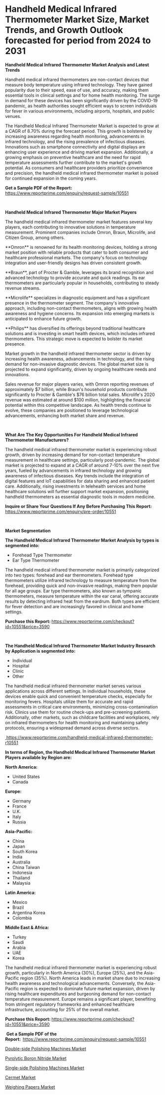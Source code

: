 <p><h1>Handheld Medical Infrared Thermometer Market Size, Market Trends, and Growth Outlook forecasted for period from 2024 to 2031</h1></p><p><strong>Handheld Medical Infrared Thermometer Market Analysis and Latest Trends</strong></p>
<p><p>Handheld medical infrared thermometers are non-contact devices that measure body temperature using infrared technology. They have gained popularity due to their speed, ease of use, and accuracy, making them essential tools in clinical settings and for home health monitoring. The surge in demand for these devices has been significantly driven by the COVID-19 pandemic, as health authorities sought efficient ways to screen individuals for fever in various environments, including airports, hospitals, and public venues.</p><p>The Handheld Medical Infrared Thermometer Market is expected to grow at a CAGR of 8.70% during the forecast period. This growth is bolstered by increasing awareness regarding health monitoring, advancements in infrared technology, and the rising prevalence of infectious diseases. Innovations such as smartphone connectivity and digital displays are enhancing user experience and driving market expansion. Additionally, a growing emphasis on preventive healthcare and the need for rapid temperature assessments further contribute to the market's growth potential. As consumers and healthcare providers prioritize convenience and precision, the handheld medical infrared thermometer market is poised for continued expansion in the coming years.</p></p>
<p><strong>Get a Sample PDF of the Report:&nbsp;</strong> <a href="https://www.reportprime.com/enquiry/request-sample/10551?utm_campaign=16&utm_medium=2&utm_source=Github&utm_content=ia&utm_term=28102024&utm_id=handheld-medical-infrared-thermometer">https://www.reportprime.com/enquiry/request-sample/10551</a></p>
<p>&nbsp;</p>
<p><strong>Handheld Medical Infrared Thermometer Major Market Players</strong></p>
<p><p>The handheld medical infrared thermometer market features several key players, each contributing to innovative solutions in temperature measurement. Prominent companies include Omron, Braun, Microlife, and Citizen Group, among others. </p><p>**Omron** is renowned for its health monitoring devices, holding a strong market position with reliable products that cater to both consumer and healthcare professional markets. The company's focus on technology integration and user-friendly designs has driven consistent growth. </p><p>**Braun**, part of Procter & Gamble, leverages its brand recognition and advanced technology to provide accurate and quick readings. Its ear thermometers are particularly popular in households, contributing to steady revenue streams.</p><p>**Microlife** specializes in diagnostic equipment and has a significant presence in the thermometer segment. The company's innovative approach, including non-contact thermometers, aligns with growing health awareness and hygiene concerns. Its expansion into emerging markets is anticipated to enhance future growth.</p><p>**Philips** has diversified its offerings beyond traditional healthcare solutions and is investing in smart health devices, which includes infrared thermometers. This strategic move is expected to bolster its market presence.</p><p>Market growth in the handheld infrared thermometer sector is driven by increasing health awareness, advancements in technology, and the rising demand for non-invasive diagnostic devices. The global market size is projected to expand significantly, driven by ongoing healthcare needs and innovations.</p><p>Sales revenue for major players varies, with Omron reporting revenues of approximately $7 billion, while Braun's household products contribute significantly to Procter & Gamble's $76 billion total sales. Microlife's 2020 revenue was estimated at around $100 million, highlighting the financial potential within this competitive landscape. As health trends continue to evolve, these companies are positioned to leverage technological advancements, enhancing both market share and revenue.</p></p>
<p>&nbsp;</p>
<p><strong>What Are The Key Opportunities For Handheld Medical Infrared Thermometer Manufacturers?</strong></p>
<p><p>The handheld medical infrared thermometer market is experiencing robust growth, driven by increasing demand for non-contact temperature measurement in healthcare settings, particularly post-pandemic. The global market is projected to expand at a CAGR of around 7-10% over the next five years, fueled by advancements in infrared technology and growing awareness of infectious diseases. Key trends include the integration of digital features and IoT capabilities for data sharing and enhanced patient care. Additionally, rising investments in telehealth services and home healthcare solutions will further support market expansion, positioning handheld thermometers as essential diagnostic tools in modern medicine.</p></p>
<p><strong>Inquire or Share Your Questions If Any Before Purchasing This Report:</strong> <a href="https://www.reportprime.com/enquiry/pre-order/10551?utm_campaign=16&utm_medium=2&utm_source=Github&utm_content=ia&utm_term=28102024&utm_id=handheld-medical-infrared-thermometer">https://www.reportprime.com/enquiry/pre-order/10551</a></p>
<p>&nbsp;</p>
<p><strong>Market Segmentation</strong></p>
<p><strong>The Handheld Medical Infrared Thermometer Market Analysis by types is segmented into:</strong></p>
<p><ul><li>Forehead Type Thermometer</li><li>Ear Type Thermometer</li></ul></p>
<p><p>The handheld medical infrared thermometer market is primarily categorized into two types: forehead and ear thermometers. Forehead type thermometers utilize infrared technology to measure temperature from the forehead, providing quick and non-invasive readings, making them popular for all age groups. Ear type thermometers, also known as tympanic thermometers, measure temperature within the ear canal, offering accurate results by detecting infrared heat from the eardrum. Both types are efficient for fever detection and are increasingly favored in clinical and home settings.</p></p>
<p><strong>Purchase this Report:&nbsp;</strong><a href="https://www.reportprime.com/checkout?id=10551&price=3590&utm_campaign=16&utm_medium=2&utm_source=Github&utm_content=ia&utm_term=28102024&utm_id=handheld-medical-infrared-thermometer">https://www.reportprime.com/checkout?id=10551&price=3590</a></p>
<p>&nbsp;</p>
<p><strong>The Handheld Medical Infrared Thermometer Market Industry Research by Application is segmented into:</strong></p>
<p><ul><li>Individual</li><li>Hospital</li><li>Clinic</li><li>Other</li></ul></p>
<p><p>The handheld medical infrared thermometer market serves various applications across different settings. In individual households, these devices enable quick and convenient temperature checks, especially for monitoring fevers. Hospitals utilize them for accurate and rapid assessments in critical care environments, minimizing cross-contamination risk. Clinics use them for routine check-ups and pre-screening patients. Additionally, other markets, such as childcare facilities and workplaces, rely on infrared thermometers for health monitoring and maintaining safety protocols, ensuring a widespread demand across diverse sectors.</p></p>
<p><a href="https://www.reportprime.com/handheld-medical-infrared-thermometer-r10551?utm_campaign=16&utm_medium=2&utm_source=Github&utm_content=ia&utm_term=28102024&utm_id=handheld-medical-infrared-thermometer">&nbsp;https://www.reportprime.com/handheld-medical-infrared-thermometer-r10551</a></p>
<p><strong>In terms of Region, the Handheld Medical Infrared Thermometer Market Players available by Region are:</strong></p>
<p>
    <p> <strong> North America: </strong>
        <ul>
            <li>United States</li>
            <li>Canada</li>
        </ul>
        </p> 
    <p> <strong> Europe: </strong>
        <ul>
            <li>Germany</li>
            <li>France</li>
            <li>U.K.</li>
            <li>Italy</li>
            <li>Russia</li>
        </ul>
        </p> 
    <p> <strong> Asia-Pacific: </strong>
        <ul>
            <li>China</li>
            <li>Japan</li>
            <li>South Korea</li>
            <li>India</li>
            <li>Australia</li>
            <li>China Taiwan</li>
            <li>Indonesia</li>
            <li>Thailand</li>
            <li>Malaysia</li>
        </ul>
        </p> 
    <p> <strong> Latin America: </strong>
        <ul>
            <li>Mexico</li>
            <li>Brazil</li>
            <li>Argentina Korea</li>
            <li>Colombia</li>
        </ul>
        </p> 
    <p> <strong> Middle East & Africa: </strong>
        <ul>
            <li>Turkey</li>
            <li>Saudi</li>
            <li>Arabia</li>
            <li>UAE</li>
            <li>Korea</li>
        </ul>
    </p>
    </p>
<p><p>The handheld medical infrared thermometer market is experiencing robust growth, particularly in North America (30%), Europe (25%), and the Asia-Pacific region (35%). North America leads in market share due to increasing health awareness and technological advancements. Conversely, the Asia-Pacific region is expected to dominate future market expansion, driven by rising healthcare expenditures and burgeoning demand for non-contact temperature measurement. Europe remains a significant player, benefiting from stringent regulatory frameworks and enhanced healthcare infrastructure, accounting for 25% of the overall market.</p></p>
<p><strong>Purchase this Report: </strong><a href="https://www.reportprime.com/checkout?id=10551&price=3590&utm_campaign=16&utm_medium=2&utm_source=Github&utm_content=ia&utm_term=28102024&utm_id=handheld-medical-infrared-thermometer">https://www.reportprime.com/checkout?id=10551&price=3590</a></p>
<p>&nbsp;<strong>Get a Sample PDF of the Report:&nbsp;&nbsp;</strong><a href="https://www.reportprime.com/enquiry/request-sample/10551?utm_campaign=16&utm_medium=2&utm_source=Github&utm_content=ia&utm_term=28102024&utm_id=handheld-medical-infrared-thermometer">https://www.reportprime.com/enquiry/request-sample/10551</a></p>
<p><strong></strong></p>
<p><p><a href="https://issuu.com/reportprime-2/docs/double-side-polishing-machines-mark_3caa89a18b5de6?utm_campaign=16&utm_medium=2&utm_source=Github&utm_content=ia&utm_term=28102024&utm_id=handheld-medical-infrared-thermometer">Double-side Polishing Machines Market</a></p><p><a href="https://www.linkedin.com/pulse/in-depth-pyrolytic-boron-nitride-market-review-size-share-3pfbf?utm_campaign=16&utm_medium=2&utm_source=Github&utm_content=ia&utm_term=28102024&utm_id=handheld-medical-infrared-thermometer">Pyrolytic Boron Nitride Market</a></p><p><a href="https://issuu.com/reportprime-2/docs/single-side-polishing-machines-mark_df38ce9ed73d46?utm_campaign=16&utm_medium=2&utm_source=Github&utm_content=ia&utm_term=28102024&utm_id=handheld-medical-infrared-thermometer">Single-side Polishing Machines Market</a></p><p><a href="https://www.linkedin.com/pulse/cermet-market-penetration-strategies-untapped-markets-growth-tisif?utm_campaign=16&utm_medium=2&utm_source=Github&utm_content=ia&utm_term=28102024&utm_id=handheld-medical-infrared-thermometer">Cermet Market</a></p><p><a href="https://github.com/cecilahoi7/Market-Research-Report-List-1/blob/main/weighing-papers-market.md?utm_campaign=16&utm_medium=2&utm_source=Github&utm_content=ia&utm_term=28102024&utm_id=handheld-medical-infrared-thermometer">Weighing Papers Market</a></p></p>